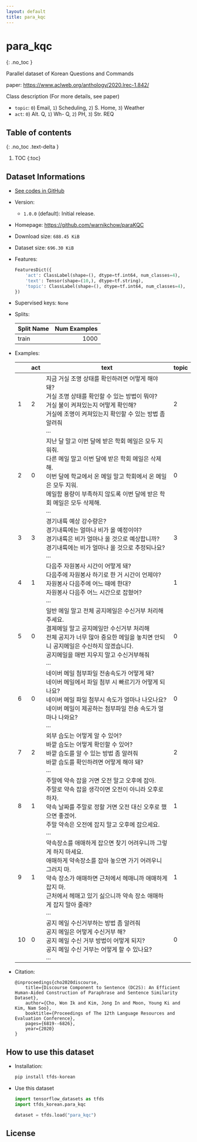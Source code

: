 ```yaml
---
layout: default
title: para_kqc
---
```


# para_kqc
{: .no_toc }

Parallel dataset of Korean Questions and Commands

paper: https://www.aclweb.org/anthology/2020.lrec-1.842/

Class description (For more details, see paper)
* `topic`: `0`) Email, `1`) Scheduling, `2`) S. Home, `3`) Weather
* `act`: `0`) Alt. Q, `1`) Wh- Q, `2`) PH, `3`) Str. REQ

## Table of contents
{: .no_toc .text-delta }

1. TOC
{:toc}

## Dataset Informations

* [See codes in GitHub](https://github.com/jeongukjae/tfds-korean/blob/main/tfds_korean/para_kqc/para_kqc.py)
* Version:
  * `1.0.0` (default): Initial release.
* Homepage: <https://github.com/warnikchow/paraKQC>
* Download size: `688.45 KiB`
* Dataset size: `696.30 KiB`
* Features:

  ```python
  FeaturesDict({
      'act': ClassLabel(shape=(), dtype=tf.int64, num_classes=4),
      'text': Tensor(shape=(10,), dtype=tf.string),
      'topic': ClassLabel(shape=(), dtype=tf.int64, num_classes=4),
  })
  ```

* Supervised keys: `None`
* Splits:

  | Split Name | Num Examples        |
  |------------|--------------------:|
  |train  |1000|

* Examples:

  | |act|text|topic|
  |---|---|---|---|
  |1|2|지금 거실 조명 상태를 확인하려면 어떻게 해야 돼?<br>거실 조명 상태를 확인할 수 있는 방법이 뭐야?<br>거실 불이 켜져있는지 어떻게 확인해?<br>거실에 조명이 켜져있는지 확인할 수 있는 방법 좀 알려줘<br>...|2|
  |2|0|지난 달 말고 이번 달에 받은 학회 메일은 모두 지워줘.<br>다른 메일 말고 이번 달에 받은 학회 메일은 삭제해.<br>이번 달에 학교에서 온 메일 말고 학회에서 온 메일은 모두 지워.<br>메일함 용량이 부족하지 않도록 이번 달에 받은 학회 메일은 모두 삭제해.<br>...|0|
  |3|3|경기내륙 예상 강수량은?<br>경기내륙에는 얼마나 비가 올 예정이야?<br>경기내륙은 비가 얼마나 올 것으로 예상합니까?<br>경기내륙에는 비가 얼마나 올 것으로 추정되나요?<br>...|3|
  |4|1|다음주 자원봉사 시간이 어떻게 돼?<br>다음주에 자원봉사 하기로 한 거 시간이 언제야?<br>자원봉사 다음주에 어느 때에 한대?<br>자원봉사 다음주 어느 시간으로 잡혔어?<br>...|1|
  |5|0|일반 메일 말고 전체 공지메일은 수신거부 처리해주세요.<br>결제메일 말고 공지메일만 수신거부 처리해<br>전체 공지가 너무 많아 중요한 메일을 놓치면 안되니 공지메일은 수신하지 않겠습니다.<br>공지메일을 매번 지우지 말고 수신거부해줘<br>...|0|
  |6|0|네이버 메일 첨부파일 전송속도가 어떻게 돼?<br>네이버 메일에서 파일 첨부 시 빠르기가 어떻게 되나요?<br>네이버 메일 파일 첨부시 속도가 얼마나 나오나요?<br>네이버 메일이 제공하는 첨부파일 전송 속도가 얼마나 나와요?<br>...|0|
  |7|2|외부 습도는 어떻게 알 수 있어?<br>바깥 습도는 어떻게 확인할 수 있어?<br>바깥 습도를 알 수 있는 방법 좀 알려줘<br>바깥 습도를 확인하려면 어떻게 해야 돼?<br>...|2|
  |8|1|주말에 약속 잡을 거면 오전 말고 오후에 잡아.<br>주말로 약속 잡을 생각이면 오전이 아니라 오후로 하자.<br>약속 날짜를 주말로 정할 거면 오전 대신 오후로 했으면 좋겠어.<br>주말 약속은 오전에 잡지 말고 오후에 잡으세요.<br>...|1|
  |9|1|약속장소를 애매하게 잡으면 찾기 어려우니까 그렇게 하지 마세요.<br>애매하게 약속장소를 잡아 놓으면 가기 어려우니 그러지 마.<br>약속 장소가 애매하면 근처에서 헤매니까 애매하게 잡지 마.<br>근처에서 헤매고 있기 싫으니까 약속 장소 애매하게 잡지 말아 줄래?<br>...|1|
  |10|0|공지 메일 수신거부하는 방법 좀 알려줘<br>공지 메일은 어떻게 수신거부 해?<br>공지 메일 수신 거부 방법이 어떻게 되지?<br>공지 메일 수신 거부는 어떻게 할 수 있나요?<br>...|0|

* Citation:

  ```text
  @inproceedings{cho2020discourse,
      title={Discourse Component to Sentence (DC2S): An Efficient Human-Aided Construction of Paraphrase and Sentence Similarity Dataset},
      author={Cho, Won Ik and Kim, Jong In and Moon, Young Ki and Kim, Nam Soo},
      booktitle={Proceedings of The 12th Language Resources and Evaluation Conference},
      pages={6819--6826},
      year={2020}
  }
  ```

## How to use this dataset

* Installation:

  ```sh
  pip install tfds-korean
  ```

* Use this dataset

  ```python
  import tensorflow_datasets as tfds
  import tfds_korean.para_kqc

  dataset = tfds.load("para_kqc")
  ```

## License


